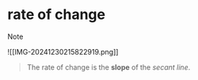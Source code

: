# rate of change

> [!note]
>![[IMG-20241230215822919.png]]
> > The rate of change is the **slope** of the *secant line*.